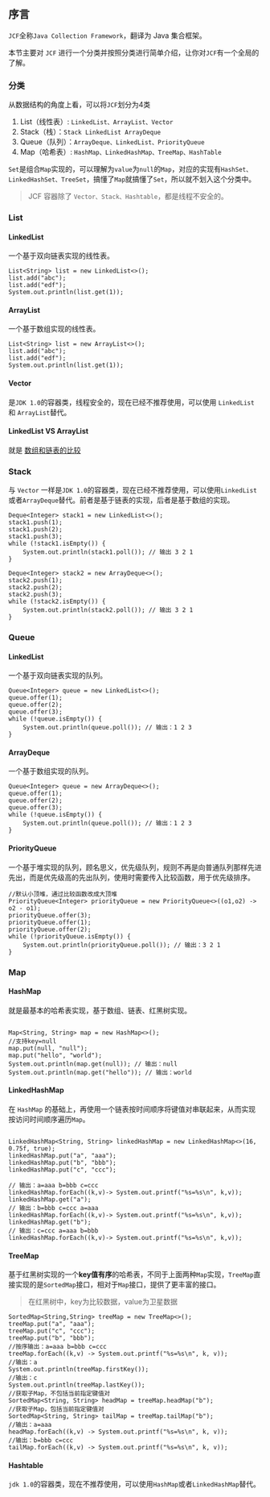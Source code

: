 ## 序言
`JCF`全称`Java Collection Framework`，翻译为 Java 集合框架。

本节主要对 `JCF` 进行一个分类并按照分类进行简单介绍，让你对`JCF`有一个全局的了解。

### 分类
从数据结构的角度上看，可以将`JCF`划分为4类
1. List（线性表）: `LinkedList、ArrayList、Vector`
2. Stack（栈）：`Stack LinkedList ArrayDeque`
3. Queue（队列）：`ArrayDeque、LinkedList、PriorityQueue`
4. Map（哈希表）: `HashMap、LinkedHashMap、TreeMap、HashTable`

`Set`是组合`Map`实现的，可以理解为`value`为`null`的`Map`，对应的实现有`HashSet、LinkedHashSet、TreeSet`，搞懂了`Map`就搞懂了`Set`，所以就不划入这个分类中。

> JCF 容器除了 `Vector、Stack、Hashtable`，都是线程不安全的。

### List
#### LinkedList
一个基于双向链表实现的线性表。

```
List<String> list = new LinkedList<>();
list.add("abc");
list.add("edf");
System.out.println(list.get(1));
```

#### ArrayList
一个基于数组实现的线性表。

```
List<String> list = new ArrayList<>();
list.add("abc");
list.add("edf");
System.out.println(list.get(1));
```

#### Vector
是`JDK 1.0`的容器类，线程安全的，现在已经不推荐使用，可以使用 `LinkedList` 和 `ArrayList`替代。

#### LinkedList VS ArrayList 
就是 [数组和链表的比较](../数据结构和算法/4-数组和链表的比较.md)

### Stack
与 `Vector` 一样是`JDK 1.0`的容器类，现在已经不推荐使用，可以使用`LinkedList`或者`ArrayDeque`替代。前者是基于链表的实现，后者是基于数组的实现。

```
Deque<Integer> stack1 = new LinkedList<>();
stack1.push(1);
stack1.push(2);
stack1.push(3);
while (!stack1.isEmpty()) {
    System.out.println(stack1.poll()); // 输出 3 2 1
}

Deque<Integer> stack2 = new ArrayDeque<>();
stack2.push(1);
stack2.push(2);
stack2.push(3);
while (!stack2.isEmpty()) {
    System.out.println(stack2.poll()); // 输出 3 2 1
}
```

### Queue
#### LinkedList
一个基于双向链表实现的队列。
```
Queue<Integer> queue = new LinkedList<>();
queue.offer(1);
queue.offer(2);
queue.offer(3);
while (!queue.isEmpty()) {
    System.out.println(queue.poll()); // 输出：1 2 3
}
```

#### ArrayDeque
一个基于数组实现的队列。
```
Queue<Integer> queue = new ArrayDeque<>();
queue.offer(1);
queue.offer(2);
queue.offer(3);
while (!queue.isEmpty()) {
    System.out.println(queue.poll()); // 输出：1 2 3
}
```

#### PriorityQueue
一个基于堆实现的队列，顾名思义，优先级队列，规则不再是向普通队列那样先进先出，而是优先级高的先出队列，使用时需要传入比较函数，用于优先级排序。

```
//默认小顶堆，通过比较函数改成大顶堆
PriorityQueue<Integer> priorityQueue = new PriorityQueue<>((o1,o2) -> o2 - o1);
priorityQueue.offer(3);
priorityQueue.offer(1);
priorityQueue.offer(2);
while (!priorityQueue.isEmpty()) {
    System.out.println(priorityQueue.poll()); // 输出：3 2 1
}
```


### Map
#### HashMap
就是最基本的哈希表实现，基于数组、链表、红黑树实现。
```

Map<String, String> map = new HashMap<>();
//支持key=null
map.put(null, "null");
map.put("hello", "world");
System.out.println(map.get(null)); // 输出：null
System.out.println(map.get("hello")); // 输出：world
```

#### LinkedHashMap
在 `HashMap` 的基础上，再使用一个链表按时间顺序将键值对串联起来，从而实现按访问时间顺序遍历`Map`。
```

LinkedHashMap<String, String> linkedHashMap = new LinkedHashMap<>(16, 0.75f, true);
linkedHashMap.put("a", "aaa");
linkedHashMap.put("b", "bbb");
linkedHashMap.put("c", "ccc");

// 输出：a=aaa b=bbb c=ccc
linkedHashMap.forEach((k,v)-> System.out.printf("%s=%s\n", k,v));
linkedHashMap.get("a");
// 输出：b=bbb c=ccc a=aaa 
linkedHashMap.forEach((k,v)-> System.out.printf("%s=%s\n", k,v));
linkedHashMap.get("b");
// 输出：c=ccc a=aaa b=bbb 
linkedHashMap.forEach((k,v)-> System.out.printf("%s=%s\n", k,v));
```


#### TreeMap
基于红黑树实现的一个**key值有序**的哈希表，不同于上面两种`Map`实现，`TreeMap`直接实现的是`SortedMap`接口，相对于`Map`接口，提供了更丰富的接口。

> 在红黑树中，key为比较数据，value为卫星数据

```
SortedMap<String,String> treeMap = new TreeMap<>();
treeMap.put("a", "aaa");
treeMap.put("c", "ccc");
treeMap.put("b", "bbb");
//按序输出：a=aaa b=bbb c=ccc
treeMap.forEach((k,v) -> System.out.printf("%s=%s\n", k, v));
//输出：a
System.out.println(treeMap.firstKey());
//输出：c
System.out.println(treeMap.lastKey());
//获取子Map，不包括当前指定键值对
SortedMap<String, String> headMap = treeMap.headMap("b");
//获取子Map，包括当前指定键值对
SortedMap<String, String> tailMap = treeMap.tailMap("b");
//输出：a=aaa
headMap.forEach((k,v) -> System.out.printf("%s=%s\n", k, v));
//输出：b=bbb c=ccc
tailMap.forEach((k,v) -> System.out.printf("%s=%s\n", k, v));
```
#### Hashtable
`jdk 1.0`的容器类，现在不推荐使用，可以使用`HashMap`或者`LinkedHashMap`替代。